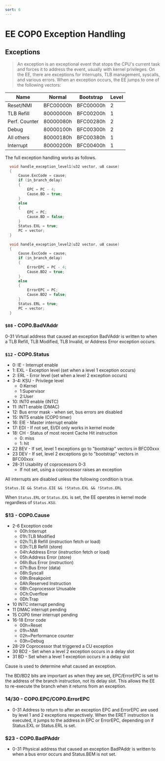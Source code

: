 ```yaml
---
sort: 6
---
```


# EE COP0 Exception Handling

## Exceptions
> An exception is an exceptional event that stops the CPU's current task and forces it to address the event, usually with kernel privileges.
On the EE, there are exceptions for interrupts, TLB management, syscalls, and various errors. When an exception occurs, the EE jumps to one of the following vectors:


Name | Normal | Bootstrap | Level  |
---- | ------ | --------- | ------ |
| Reset/NMI         | BFC00000h | BFC00000h | 2 |
| TLB Refill        | 80000000h | BFC00200h | 1 |
| Perf. Counter     | 80000080h | BFC00280h | 2 |
| Debug             | 80000100h | BFC00300h | 2 |
| All others        | 80000180h | BFC00380h | 1 |
| Interrupt         | 80000200h | BFC00400h | 1 |

The full exception handling works as follows.
```c
  void handle_exception_level1(u32 vector, u8 cause)
  {
      Cause.ExcCode = cause;
      if (in_branch_delay)
      {
          EPC = PC - 4;
          Cause.BD = true;
      }
      else
      {
          EPC = PC;
          Cause.BD = false;
      }
      Status.EXL = true;
      PC = vector;
  }
  
  void handle_exception_level2(u32 vector, u8 cause)
  {
      Cause.ExcCode = cause;
      if (in_branch_delay)
      {
          ErrorEPC = PC - 4;
          Cause.BD2 = true;
      }
      else
      {
          ErrorEPC = PC;
          Cause.BD2 = false;
      }
      Status.ERL = true;
      PC = vector;
  }
```

### `$08` - COP0.BadVAddr
0-31 Virtual address that caused an exception BadVAddr is written to when a TLB Refill, TLB Modified, TLB Invalid, or Address Error exception occurs.

### `$12` - COP0.Status
- 0: IE - Interrupt enable
- 1: EXL - Exception level (set when a level 1 exception occurs)
- 2: ERL - Error level (set when a level 2 exception occurs)
- 3-4:   KSU - Privilege level
  + 0:Kernel
  + 1:Supervisor
  + 2:User
- 10:    INT0 enable (INTC)
- 11:    INT1 enable (DMAC)
- 12:    Bus error mask - when set, bus errors are disabled
- 15:    INT5 enable (COP0 timer)
- 16:    EIE - Master interrupt enable
- 17:    EDI - If not set, EI/DI only works in kernel mode
- 18:    CH - Status of most recent Cache Hit instruction
  + 0: miss
  + 1: hit
- 22    BEV - If set, level 1 exceptions go to "bootstrap" vectors in BFC00xxx
- 23    DEV - If set, level 2 exceptions go to "bootstrap" vectors in BFC00xxx
- 28-31 Usability of coprocessors 0-3
  + If not set, using a coprocessor raises an exception

<div class="flash flash-full">
  
All interrupts are disabled unless the following condition is true.
  
```
Status.IE && Status.EIE && !Status.EXL && !Status.ERL
```

When `Status.ERL` or `Status.EXL` is set, the EE operates in kernel mode regardless of `Status.KSU`.
  

</div>


### $13 - COP0.Cause
- 2-6   Exception code
  + 00h:Interrupt
  + 01h:TLB Modified
  + 02h:TLB Refill (instruction fetch or load)
  + 03h:TLB Refill (store)
  + 04h:Address Error (instruction fetch or load)
  + 05h:Address Error (store)
  + 06h:Bus Error (instruction)
  + 07h:Bus Error (data)
  + 08h:Syscall
  + 09h:Breakpoint
  + 0Ah:Reserved Instruction
  + 0Bh:Coprocessor Unusable
  + 0Ch:Overflow
  + 0Dh:Trap
- 10    INTC interrupt pending
- 11    DMAC interrupt pending
- 15    COP0 timer interrupt pending
- 16-18 Error code
  + 00h=Reset
  + 01h=NMI
  + 02h=Performance counter
  + 03h=Debug
- 28-29 Coprocessor that triggered a CU exception
- 30    BD2 - Set when a level 2 exception occurs in a delay slot
- 31    BD - Set when a level 1 exception occurs in a delay slot

Cause is used to determine what caused an exception.

The BD/BD2 bits are important as when they are set, EPC/ErrorEPC is set to the address of the branch instruction, not its delay slot. This allows the EE to re-execute the branch when it returns from an exception.

### $14/$30 - COP0.EPC/COP0.ErrorEPC
- 0-31  Address to return to after an exception
EPC and ErrorEPC are used by level 1 and 2 exceptions respectively. When the ERET instruction is executed, it jumps to the address in EPC or ErrorEPC, depending on if Status.EXL or Status.ERL is set.

### $23 - COP0.BadPAddr
- 0-31  Physical address that caused an exception
BadPAddr is written to when a bus error occurs and Status.BEM is not set.
